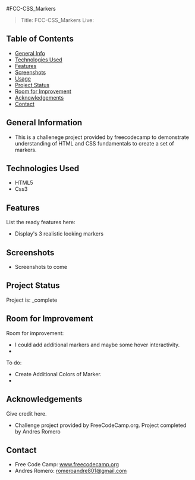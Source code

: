 #FCC-CSS_Markers
> Title: FCC-CSS_Markers
> Live: 

## Table of Contents
* [General Info](#general-information)
* [Technologies Used](#technologies-used)
* [Features](#features)
* [Screenshots](#screenshots)
* [Usage](#usage)
* [Project Status](#project-status)
* [Room for Improvement](#room-for-improvement)
* [Acknowledgements](#acknowledgements)
* [Contact](#contact)


## General Information
- This is a challenege project provided by freecodecamp to demonstrate understanding of HTML and CSS fundamentals to create a set of markers. 


## Technologies Used
- HTML5
- Css3


## Features
List the ready features here:
- Display's 3 realistic looking markers


## Screenshots
- Screenshots to come



## Project Status
Project is: _complete

## Room for Improvement

Room for improvement:
- I could add additional markers and maybe some hover interactivity. 
- 

To do:
- Create Additional Colors of Marker. 
-



## Acknowledgements
Give credit here.
- Challenge project provided by FreeCodeCamp.org. Project completed by Andres Romero


## Contact
- Free Code Camp: www.freecodecamp.org
- Andres Romero: romeroandre801@gmail.com
